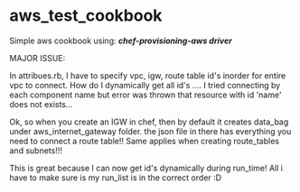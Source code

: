 # aws_test_cookbook

Simple aws cookbook using: **_chef-provisioning-aws driver_**

MAJOR ISSUE:

In attribues.rb, I have to specify vpc, igw, route table id's inorder for entire vpc to connect. How do I dynamically get all id's .... I tried connecting by each component name but error was thrown that resource with id 'name' does not exists...

Ok, so when you create an IGW in chef, then by default it creates data_bag under aws_internet_gateway folder. the json file in there has everything you need to connect a route table!! 
Same applies when creating route_tables and subnets!!!

This is great because I can now get id's dynamically during run_time! All i have to make sure is my run_list is in the correct order :D
